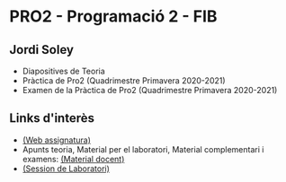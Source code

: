 # PRO2 - Programació 2 - FIB
## Jordi Soley

- Diapositives de Teoria
- Pràctica de Pro2 (Quadrimestre Primavera 2020-2021)
- Examen de la Pràctica de Pro2 (Quadrimestre Primavera 2020-2021)

## Links d'interès

- [(Web assignatura)](https://www.cs.upc.edu/pro2/index.php)
- Apunts teoria, Material per el laboratori, Material complementari i examens: [(Material docent)](https://www.cs.upc.edu/pro2/index.php?id=material-docent)
- [(Session de Laboratori)](https://www.cs.upc.edu/pro2/index.php?id=sessions)

